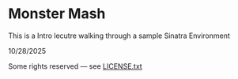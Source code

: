 # Monster Mash

This is a Intro lecutre walking through a sample Sinatra Environment

10/28/2025

Some rights reserved — see [LICENSE.txt](LICENSE.txt)
